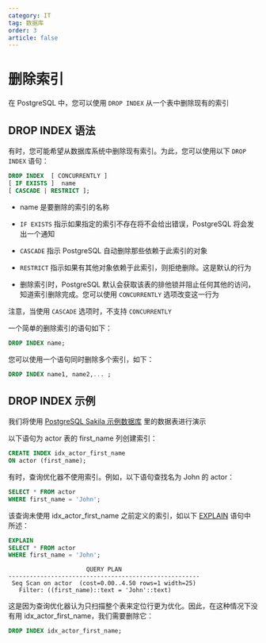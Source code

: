 ```yaml
---
category: IT
tag: 数据库
order: 3
article: false
---
```


# 删除索引

在 PostgreSQL 中，您可以使用 `DROP INDEX` 从一个表中删除现有的索引

## DROP INDEX 语法

有时，您可能希望从数据库系统中删除现有索引。为此，您可以使用以下 `DROP INDEX` 语句：

```sql
DROP INDEX  [ CONCURRENTLY ]
[ IF EXISTS ]  name
[ CASCADE | RESTRICT ];
```

- name 是要删除的索引的名称

- `IF EXISTS` 指示如果指定的索引不存在将不会给出错误，PostgreSQL 将会发出一个通知

- `CASCADE` 指示 PostgreSQL 自动删除那些依赖于此索引的对象

- `RESTRICT` 指示如果有其他对象依赖于此索引，则拒绝删除。这是默认的行为

- 删除索引时，PostgreSQL 默认会获取该表的排他锁并阻止任何其他的访问，知道索引删除完成。您可以使用 `CONCURRENTLY` 选项改变这一行为

注意，当使用 `CASCADE` 选项时，不支持 `CONCURRENTLY`

一个简单的删除索引的语句如下：

```sql
DROP INDEX name;
```

您可以使用一个语句同时删除多个索引，如下：

```sql
DROP INDEX name1, name2,... ;
```

## DROP INDEX 示例

我们将使用 [PostgreSQL Sakila 示例数据库](../start.md#sakila) 里的数据表进行演示

以下语句为 actor 表的 first_name 列创建索引：

```sql
CREATE INDEX idx_actor_first_name
ON actor (first_name);
```

有时，查询优化器不使用索引。例如，以下语句查找名为 John 的 actor：

```sql
SELECT * FROM actor
WHERE first_name = 'John';
```

该查询未使用 idx_actor_first_name 之前定义的索引，如以下 [EXPLAIN](../administration/explain.md) 语句中所述：

```sql
EXPLAIN
SELECT * FROM actor
WHERE first_name = 'John';
```

```text
                      QUERY PLAN
------------------------------------------------------
 Seq Scan on actor  (cost=0.00..4.50 rows=1 width=25)
   Filter: ((first_name)::text = 'John'::text)
```

这是因为查询优化器认为只扫描整个表来定位行更为优化。因此，在这种情况下没有用 idx_actor_first_name，我们需要删除它：

```sql
DROP INDEX idx_actor_first_name;
```